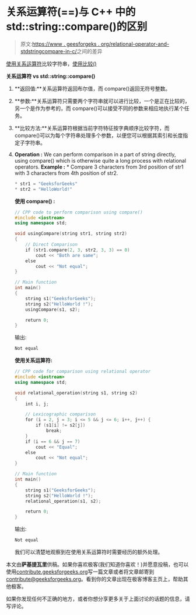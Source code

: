 # 关系运算符(==)与 C++ 中的 std::string::compare()的区别

> 原文:[https://www . geesforgeks . org/relational-operator-and-stdstringcompare-in-c/](https://www.geeksforgeeks.org/difference-between-relational-operator-and-stdstringcompare-in-c/)之间的差异

[使用关系运算符](https://www.geeksforgeeks.org/comparing-string-objects-using-relational-operators-c/)比较字符串，[使用比较()](https://www.geeksforgeeks.org/stdstringcompare-in-c/)

**关系运算符 vs std::string::compare()**

1.  **返回值:**关系运算符返回布尔值，而 compare()返回无符号整数。
2.  **参数:**关系运算符只需要两个字符串就可以进行比较，一个是正在比较的，另一个是作为参考的，而 compare()可以接受不同的参数来相应地执行某个任务。
3.  **比较方法:**关系运算符根据当前字符特征按字典顺序比较字符，而 compare()可以为每个字符串处理多个参数，以便您可以根据其索引和长度指定子字符串。
4.  **Operation :** We can perform comparison in a part of string directly, using compare() which is otherwise quite a long process with relational operators.
    **Example :** * Compare 3 characters from 3rd position of str1 with 3 characters from 4th position of str2.

    ```cpp
    * str1 = "GeeksforGeeks"
    * str2 = "HelloWorld!"
    ```

    **使用 compare() :**

    ```cpp
    // CPP code to perform comparison using compare()
    #include <iostream>
    using namespace std;

    void usingCompare(string str1, string str2)
    {
        // Direct Comparison
        if (str1.compare(2, 3, str2, 3, 3) == 0)
            cout << "Both are same";
        else
            cout << "Not equal";
    }

    // Main function
    int main()
    {
        string s1("GeeksforGeeks");
        string s2("HelloWorld !");
        usingCompare(s1, s2);

        return 0;
    }
    ```

    输出:

    ```cpp
    Not equal

    ```

    **使用关系运算符:**

    ```cpp
    // CPP code for comparison using relational operator
    #include <iostream>
    using namespace std;

    void relational_operation(string s1, string s2)
    {
        int i, j;

        // Lexicographic comparison
        for (i = 2, j = 3; i <= 5 && j <= 6; i++, j++) {
            if (s1[i] != s2[j])
                break;
        }
        if (i == 6 && j == 7)
            cout << "Equal";
        else
            cout << "Not equal";
    }

    // Main function
    int main()
    {
        string s1("GeeksforGeeks");
        string s2("HelloWorld !");
        relational_operation(s1, s2);

        return 0;
    }
    ```

    输出:

    ```cpp
    Not equal

    ```

    我们可以清楚地观察到在使用关系运算符时需要经历的额外处理。

本文由**萨基提瓦里**供稿。如果你喜欢极客(我们知道你喜欢！)并愿意投稿，也可以使用[contribute.geeksforgeeks.org](http://www.contribute.geeksforgeeks.org)写一篇文章或者将文章邮寄到 contribute@geeksforgeeks.org。看到你的文章出现在极客博客主页上，帮助其他极客。

如果你发现任何不正确的地方，或者你想分享更多关于上面讨论的话题的信息，请写评论。